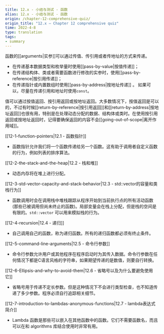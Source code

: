 ```yaml
---
title: 12.x - 小结与测试 - 函数
alias: 12.x - 小结与测试 - 函数
origin: /chapter-12-comprehensive-quiz/
origin_title: "12.x — Chapter 12 comprehensive quiz"
time: 2022-4-8
type: translation
tags:
- summary
---
```




函数的[[arguments|实参]]可以通过传值、传引用或者传地址的方式来传递。
- 在传递基本数据类型和枚举量时使用[[pass-by-value|按值传递]]；
- 在传递结构体、类或者需要函数进行修改的实参时，使用[[pass-by-reference|按引用传递]]；
- 在传递指针或内置数组时使用[[pass-by-address|按地址传递]] 。
如果可以，尽量在传递引用和地址时使用`const`。

值可以通过按值返回、按引用返回或按地址返回。大多数情况下，按值返回是可以的，不过有时候[[return-by-reference|按引用返回]]和[[return-by-address|按地址返回]]也很有用，特别是在处理动态分配的数据、结构体或类时。在使用按引用返回或按地址返回时，记得要确保返回的内容不会[[going-out-of-scope|离开作用域]]。

[[12-1-function-pointers|12.1 - 函数指针]]

- 函数指针允许我们将一个函数传递给另一个函数。这有助于调用者自定义函数的行为，例如列表的排序算法。

[[12-2-the-stack-and-the-heap|12.2 - 栈和堆]]

- 动态内存将在堆上进行分配。

[[12-3-std-vector-capacity-and-stack-behavior|12.3 - std::vector的容量和类栈行为]]

- 函数调用时会在调用栈中堆栈跟踪从程序开始到当前执行点的所有活动函数(那些已被调用但尚未终止的函数)。局部变量会在栈上分配，但是栈的空间是有限的。`std::vector` 可以用来模拟栈的行为。

[[12-4-recursion|12.4 - 递归]]

- 自己调用自己的函数，称为递归函数。所有的递归函数都必须有终止条件。

[[12-5-command-line-arguments|12.5 - 命令行参数]]

- 命令行参数允许用户或其他程序在程序启动时为其传入数据。命令行参数在任何情况下都是C语言风格的字符串，如果期望传递的是数值，则要自行转换。

[[12-6-Ellipsis-and-why-to-avoid-them|12.6 - 省略号以及为什么要避免使用它]]

- 省略号用于传递不定长参数。但是这种情况下不会进行类型检查，也不知道传递了多少参数。程序必须自行追踪相关细节。

[[12-7-introduction-to-lambdas-anonymous-functions|12.7 - lambda表达式简介]]

- Lambda 函数是那些可以嵌入在其他函数中的函数。它们不需要函数名，而且可以在和 algorithms 库结合使用时非常有用。